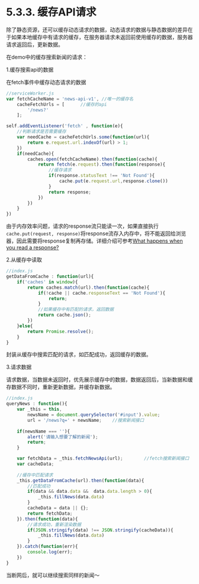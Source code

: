 # 5.3.3. 缓存API请求

除了静态资源，还可以缓存动态请求的数据，动态请求的数据与静态数据的差异在于如果本地缓存中有请求的缓存，在服务器请求未返回前使用缓存的数据，服务器请求返回后，更新数据。

在demo中的缓存搜索新闻的请求：

1.缓存搜索api的数据

在fetch事件中缓存动态请求的数据

```javascript
//serviceWorker.js
var fetchCacheName = 'news-api-v1', //唯一的缓存名
    cacheFetchUrls = [      //缓存的api
        '/news?'
    ];

self.addEventListener('fetch' , function(e){
    //判断请求是否需要缓存
    var needCache = cacheFetchUrls.some(function(url){
        return e.request.url.indexOf(url) > 1;
    })
    if(needCache){
        caches.open(fetchCacheName).then(function(cache){
            return fetch(e.request).then(function(response){
                //缓存请求
                if(response.statusText !== 'Not Found'){
                    cache.put(e.request.url,response.clone())
                }
                return response;
            })
        })
    }
})
```

由于内存效率问题，请求的response流只能读一次，如果直接执行`cache.put(request, response)`将response流存入内存中，将不能返回给浏览器，因此需要将response复制再存储。详细介绍可参考[What happens when you read a response?](https://jakearchibald.com/2014/reading-responses/)

2.从缓存中读取

```javascript
//index.js
getDataFromCache : function(url){
    if('caches' in window){
        return caches.match(url).then(function(cache){
            if(!cache || cache.responseText == 'Not Found'){
                return;
            }
            //如果缓存中有匹配的请求，返回数据
            return cache.json();
        })
    }else{
        return Promise.resolve();
    }
}
```

封装从缓存中搜索匹配的请求，如匹配成功，返回缓存的数据。

3.请求数据

请求数据，当数据未返回时，优先展示缓存中的数据，数据返回后，当新数据和缓存数据不同时，重新更新数据，并缓存新数据。

```javascript
//index.js
queryNews : function(){
    var _this = this,
        newsName = document.querySelector('#input').value;
        url = '/news?q=' + newsName;    //搜索新闻接口
    
    if(newsName === ''){
        alert('请输入想要了解的新闻');
        return;
    }

    var fetchData = _this.fetchNewsApi(url);        //fetch搜索新闻接口
    var cacheData;
    
    //缓存中匹配请求
    _this.getDataFromCache(url).then(function(data){
        //匹配成功
        if(data && data.data &&  data.data.length > 0){
            _this.fillNews(data.data)
        }
        cacheData = data || {};
        return fetchData;
    }).then(function(data){
        //请求成功，重新渲染数据
        if(JSON.stringify(data) !== JSON.stringify(cacheData)){
            _this.fillNews(data.data)
        }
    }).catch(function(err){
        console.log(err);
    }) 
}
```

当断网后，就可以继续搜索同样的新闻～